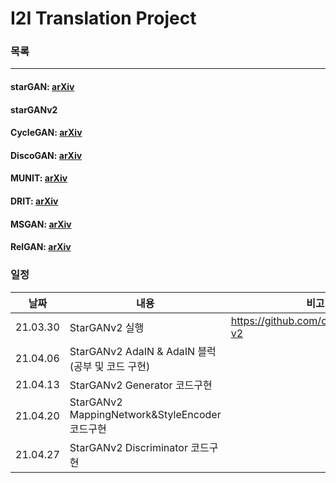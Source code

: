 # I2I Translation Project


### 목록

---

#### starGAN: [arXiv](https://arxiv.org/pdf/1711.09020.pdf)
#### starGANv2
#### CycleGAN: [arXiv](https://arxiv.org/pdf/1703.10593.pdf)
#### DiscoGAN: [arXiv](https://arxiv.org/pdf/1703.05192.pdf)
#### MUNIT: [arXiv](https://arxiv.org/pdf/1804.04732.pdf)
#### DRIT: [arXiv](https://arxiv.org/pdf/1905.01270.pdf)
#### MSGAN: [arXiv](https://arxiv.org/pdf/1903.05628.pdf)
#### RelGAN: [arXiv](https://arxiv.org/pdf/1908.07269.pdf)

### 일정
|날짜|내용|비고|
|---|---|---|
|21.03.30|StarGANv2 실행|https://github.com/clovaai/stargan-v2|
|21.04.06|StarGANv2 AdaIN & AdaIN 블럭(공부 및 코드 구현)||
|21.04.13|StarGANv2 Generator 코드구현||
|21.04.20|StarGANv2 MappingNetwork&StyleEncoder 코드구현||
|21.04.27|StarGANv2 Discriminator 코드구현||
